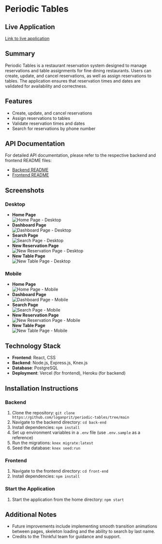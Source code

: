 # Periodic Tables

## Live Application

[Link to live application](https://restaurant-reservation-frontend-v5ci.onrender.com/)

## Summary

Periodic Tables is a restaurant reservation system designed to manage reservations and table assignments for fine dining restaurants. Users can create, update, and cancel reservations, as well as assign reservations to tables. The application ensures that reservation times and dates are validated for availability and correctness.

## Features

- Create, update, and cancel reservations
- Assign reservations to tables
- Validate reservation times and dates
- Search for reservations by phone number

## API Documentation

For detailed API documentation, please refer to the respective backend and frontend README files:

- [Backend README](/back-end/README.md)
- [Frontend README](/front-end/README.md)

## Screenshots

### Desktop

- **Home Page**\
  ![Home Page - Desktop](/images/desktop-home.jpg)
- **Dashboard Page**\
  ![Dashboard Page - Desktop](/images/desktop-dashboard.jpg)
- **Search Page**\
  ![Search Page - Desktop](/images/desktop-search.jpg)
- **New Reservation Page**\
  ![New Reservation Page - Desktop](/images/desktop-new-reservation.jpg)
- **New Table Page**\
  ![New Table Page - Desktop](/images/desktop-new-table.jpg)

### Mobile

- **Home Page**\
  ![Home Page - Mobile](/images/mobile-home.jpg)
- **Dashboard Page**\
  ![Dashboard Page - Mobile](/images/mobile-dashboard.jpg)
- **Search Page**\
  ![Search Page - Mobile](/images/mobile-search.jpg)
- **New Reservation Page**\
  ![New Reservation Page - Mobile](/images/mobile-new-reservation.jpg)
- **New Table Page**\
  ![New Table Page - Mobile](/images/mobile-new-table.jpg)

## Technology Stack

- **Frontend**: React, CSS
- **Backend**: Node.js, Express.js, Knex.js
- **Database**: PostgreSQL
- **Deployment**: Vercel (for frontend), Heroku (for backend)

## Installation Instructions

### Backend

1. Clone the repository: `git clone https://github.com/loganprit/periodic-tables/tree/main`
2. Navigate to the backend directory: `cd back-end`
3. Install dependencies: `npm install`
4. Set up environment variables in a `.env` file (use `.env.sample` as a reference)
5. Run the migrations: `knex migrate:latest`
6. Seed the database: `knex seed:run`

### Frontend

1. Navigate to the frontend directory: `cd front-end`
2. Install dependencies: `npm install`

### Start the Application

1. Start the application from the home directory: `npm start`

## Additional Notes

- Future improvements include implementing smooth transition animations between pages, skeleton loading and the ability to search by last name.
- Credits to the Thinkful team for guidance and support.
